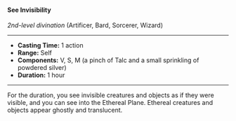 #### See Invisibility
*2nd-level divination* (Artificer, Bard, Sorcerer, Wizard)
___
- **Casting Time:** 1 action
- **Range:** Self
- **Components:** V, S, M (a pinch of Talc and a small sprinkling of powdered silver)
- **Duration:** 1 hour
---
For the duration, you see invisible creatures and objects as if they were visible, and you can see into the Ethereal Plane. Ethereal creatures and objects appear ghostly and translucent.